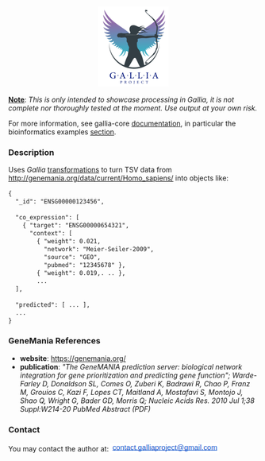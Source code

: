 <p align="center"><img src="./images/logo.png" alt="icon"></p>

<ins>__Note__</ins>: _This is only intended to showcase processing in Gallia, it is not complete nor thoroughly tested at the moment. Use output at your own risk._

For more information, see gallia-core [documentation](https://github.com/galliaproject/gallia-core/blob/init/README.md#introducing-gallia-a-scala-library-for-data-manipulation), in particular the bioinformatics examples [section](https://github.com/galliaproject/gallia-core/blob/init/README.md#bioinformatics-examples).

<a name="description"></a>
### Description
Uses _Gallia_ [transformations](https://github.com/galliaproject/gallia-genemania/blob/init/src/main/scala/galliaexample/genemania/GeneMania.scala#L50) to turn TSV data from <http://genemania.org/data/current/Homo_sapiens/> into objects like:

<a name="output"></a>
```
{
  "_id": "ENSG00000123456",

  "co_expression": [
    { "target": "ENSG00000654321",
      "context": [
        { "weight": 0.021,
          "network": "Meier-Seiler-2009",
          "source": "GEO",
          "pubmed": "12345678" },
        { "weight": 0.019,. .. },
        ...
  ],

  "predicted": [ ... ],
  ...  
}
```

<a name="references"></a>
### GeneMania References
- __website__: https://genemania.org/
- __publication__: _"The GeneMANIA prediction server: biological network integration for gene prioritization and predicting gene function"; Warde-Farley D, Donaldson SL, Comes O, Zuberi K, Badrawi R, Chao P, Franz M, Grouios C, Kazi F, Lopes CT, Maitland A, Mostafavi S, Montojo J, Shao Q, Wright G, Bader GD, Morris Q; Nucleic Acids Res. 2010 Jul 1;38 Suppl:W214-20 PubMed Abstract (PDF)_

### Contact
You may contact the author at: <sub><img src="./images/ct.png"></sub>

